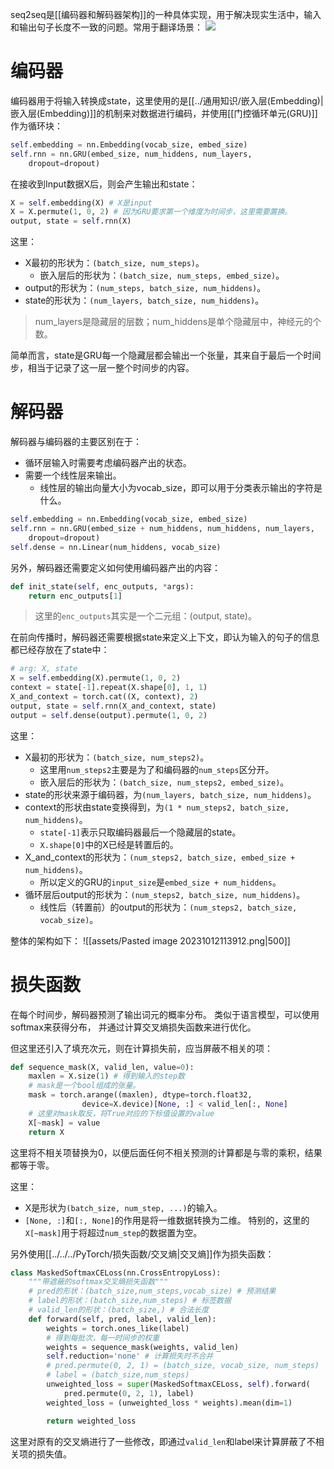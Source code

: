 seq2seq是[[编码器和解码器架构]]的一种具体实现，用于解决现实生活中，输入和输出句子长度不一致的问题。常用于翻译场景：
![](Pasted%20image%2020231010210622.png)

# 编码器

编码器用于将输入转换成state，这里使用的是[[../通用知识/嵌入层(Embedding)|嵌入层(Embedding)]]的机制来对数据进行编码，并使用[[门控循环单元(GRU)]]作为循环块：
```python
self.embedding = nn.Embedding(vocab_size, embed_size)
self.rnn = nn.GRU(embed_size, num_hiddens, num_layers,
	dropout=dropout)
```

在接收到Input数据X后，则会产生输出和state：
```python
X = self.embedding(X) # X是input
X = X.permute(1, 0, 2) # 因为GRU要求第一个维度为时间步，这里需要置换。
output, state = self.rnn(X)
```

这里：
- X最初的形状为：`(batch_size, num_steps)`。
	- 嵌入层后的形状为：`(batch_size, num_steps, embed_size)`。
- output的形状为：`(num_steps, batch_size, num_hiddens)`。
- state的形状为：`(num_layers, batch_size, num_hiddens)`。
> num_layers是隐藏层的层数；num_hiddens是单个隐藏层中，神经元的个数。

简单而言，state是GRU每一个隐藏层都会输出一个张量，其来自于最后一个时间步，相当于记录了这一层一整个时间步的内容。
# 解码器

解码器与编码器的主要区别在于：
- 循环层输入时需要考虑编码器产出的状态。
- 需要一个线性层来输出。
	- 线性层的输出向量大小为vocab_size，即可以用于分类表示输出的字符是什么。
```python
self.embedding = nn.Embedding(vocab_size, embed_size)
self.rnn = nn.GRU(embed_size + num_hiddens, num_hiddens, num_layers,
	dropout=dropout)
self.dense = nn.Linear(num_hiddens, vocab_size)
```
另外，解码器还需要定义如何使用编码器产出的内容：
```python
def init_state(self, enc_outputs, *args):
	return enc_outputs[1]
```
> 这里的`enc_outputs`其实是一个二元组：(output, state)。

在前向传播时，解码器还需要根据state来定义上下文，即认为输入的句子的信息都已经存放在了state中：
```python
# arg: X, state
X = self.embedding(X).permute(1, 0, 2)
context = state[-1].repeat(X.shape[0], 1, 1)
X_and_context = torch.cat((X, context), 2)
output, state = self.rnn(X_and_context, state)
output = self.dense(output).permute(1, 0, 2)
```

这里：
- X最初的形状为：`(batch_size, num_steps2)`。
	- 这里用`num_steps2`主要是为了和编码器的`num_steps`区分开。
	- 嵌入层后的形状为：`(batch_size, num_steps2, embed_size)`。
- state的形状来源于编码器，为`(num_layers, batch_size, num_hiddens)`。
- context的形状由state变换得到，为`(1 * num_steps2, batch_size, num_hiddens)`。
	- `state[-1]`表示只取编码器最后一个隐藏层的state。
	- `X.shape[0]`中的X已经是转置后的。
- X_and_context的形状为：`(num_steps2, batch_size, embed_size + num_hiddens)`。
	- 所以定义的GRU的`input_size`是`embed_size + num_hiddens`。
- 循环层后output的形状为：`(num_steps2, batch_size, num_hiddens)`。
	- 线性后（转置前）的output的形状为：`(num_steps2, batch_size, vocab_size)`。

整体的架构如下：
![[assets/Pasted image 20231012113912.png|500]]

# 损失函数
在每个时间步，解码器预测了输出词元的概率分布。 类似于语言模型，可以使用softmax来获得分布， 并通过计算交叉熵损失函数来进行优化。

但这里还引入了填充次元，则在计算损失前，应当屏蔽不相关的项：
```python
def sequence_mask(X, valid_len, value=0):
	maxlen = X.size(1) # 得到输入的step数
	# mask是一个bool组成的张量。
	mask = torch.arange((maxlen), dtype=torch.float32,
                device=X.device)[None, :] < valid_len[:, None]
    # 这里对mask取反，将True对应的下标值设置的value
    X[~mask] = value
    return X
```
这里将不相关项替换为0，以便后面任何不相关预测的计算都是与零的乘积，结果都等于零。

这里：
- X是形状为`(batch_size, num_step, ...)`的输入。
- `[None, :]`和`[:, None]`的作用是将一维数据转换为二维。
特别的，这里的`X[~mask]`用于将超过`num_step`的数据置为空。

另外使用[[../../../PyTorch/损失函数/交叉熵|交叉熵]]作为损失函数：
```python
class MaskedSoftmaxCELoss(nn.CrossEntropyLoss):
	"""带遮蔽的softmax交叉熵损失函数"""
	# pred的形状：(batch_size,num_steps,vocab_size) # 预测结果
	# label的形状：(batch_size,num_steps) # 标签数据
	# valid_len的形状：(batch_size,) # 合法长度
	def forward(self, pred, label, valid_len):
		weights = torch.ones_like(label)
		# 得到每批次，每一时间步的权重
		weights = sequence_mask(weights, valid_len)
		self.reduction='none' # 计算损失时不合并
		# pred.permute(0, 2, 1) = (batch_size, vocab_size, num_steps)
		# label = (batch_size,num_steps)
		unweighted_loss = super(MaskedSoftmaxCELoss, self).forward(
			pred.permute(0, 2, 1), label)
		weighted_loss = (unweighted_loss * weights).mean(dim=1)

		return weighted_loss
```
这里对原有的交叉熵进行了一些修改，即通过`valid_len`和label来计算屏蔽了不相关项的损失值。

